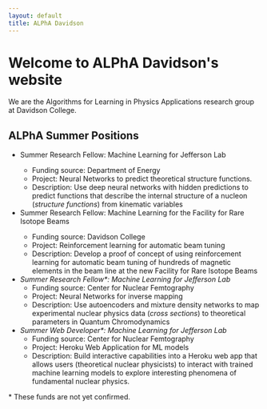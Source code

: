 ```yaml
---
layout: default
title: ALPhA Davidson
---
```

<div class="blurb">
  <h1>Welcome to ALPhA Davidson's website</h1>
  <p>We are the Algorithms for Learning in Physics Applications research group at Davidson College.</p>
  <h2> ALPhA Summer Positions </h2>
  <ul>
    <li>Summer Research Fellow: Machine Learning for Jefferson Lab</li>
        <ul>
      <li>Funding source: Department of Energy</li> 
      <li>Project: Neural Networks to predict theoretical structure functions.</li>
      <li>Description: Use deep neural networks with hidden predictions to predict functions that describe the 
        internal structure of a nucleon (<em>structure functions</em>) from kinematic variables</li>
     </ul>
    <li>Summer Research Fellow: Machine Learning for the Facility for Rare Isotope Beams</li>
     <ul>
      <li>Funding source: Davidson College</li> 
      <li>Project: Reinforcement learning for automatic beam tuning</li>
      <li>Description: Develop a proof of concept of using reinforcement learning for automatic beam tuning
        of hundreds of magnetic elements in the beam line at the new Facility for Rare Isotope Beams</li>
     </ul>
    <li><em>Summer Research Fellow*: Machine Learning for Jefferson Lab</em>
    <ul>
      <li>Funding source: Center for Nuclear Femtography</li> 
      <li>Project: Neural Networks for inverse mapping</li>
      <li>Description: Use autoencoders and mixture density networks to map experimental nuclear physics data (<em>cross sections</em>) 
        to theoretical parameters in Quantum Chromodynamics </li>
     </ul>
    </li>
        <li><em>Summer Web Developer*: Machine Learning for Jefferson Lab</em>
    <ul>
      <li>Funding source: Center for Nuclear Femtography</li> 
      <li>Project: Heroku Web Application for ML models</li>
      <li>Description: Build interactive capabilities into a Heroku web app that allows users (theoretical nuclear physicists) to 
      interact with trained machine learning models to explore interesting phenomena of fundamental nuclear physics.</li>
     </ul>
    </li>
  </ul>
  <p>* These funds are not yet confirmed.</p>
</div><!-- /.blurb -->
